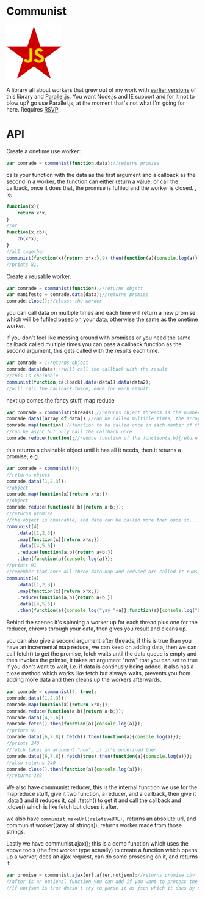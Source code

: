 Communist
==========
![communist](logo.png)

A library all about workers that grew out of my work with [earlier versions](https://github.com/calvinmetcalf/communist/tree/6e920be75ab3ed9b2a36d24dd184a9945f6b4000) of  this library and [Parallel.js](https://github.com/adambom/parallel.js).  You want Node.js and IE support and for it not to blow up? go use Parallel.js, at the moment that's not what I'm going for here. Requires [RSVP](https://github.com/tildeio/rsvp.js).

API
===
Create a onetime use worker:

```JavaScript
var comrade = communist(function,data);//returns promise
```

calls your function with the data as the first argument and a callback as the second in a worker, the function can either return a value, or call the callback, once it does that, the promise is fufiled and the worker is closed. , ie:

```JavaScript
function(x){
	return x*x;
}
//or
function(x,cb){
	cb(x*x);
}
//all together
communist(function(x){return x*x;},9).then(function(a){console.log(a)});
//prints 81.
```

Create a reusable worker:

```JavaScript
var comrade = communist(function);//returns object
var manifesto = comrade.data(data);//returns promise
comrade.close();//closes the worker
```

you can call data on multiple times and each time will return a new promise which will be fufiled based on your data, otherwise the same as the onetime worker.

If you don't feel like messing around with promises or you need the same callback called multiple times you can pass a callback function as the second argument, this gets called with the results each time.

```JavaScript
var comrade = //returns object
comrade.data(data);//will call the callback with the result
//this is chainable
communist(function,callback).data(data1).data(data2);
//will call the callback twice, once for each result.
```

next up comes the fancy stuff, map reduce

```Javascript
var comrade = communist(threads);//returns object threads is the number of map workers, reducer will be an additional thread
comrade.data([array of data]);//can be called multiple times, the arrays will be concated
comrade.map(function);//function to be called once on each member of the array
//can be async but only call the callback once
comrade.reduce(function);//reduce function of the function(a,b){return c};
```

this returns a chainable object until it has all it needs, then it returns a promise, e.g.

```JavaScript
var comrade = communist(4);
//returns object
comrade.data([1,2,3]);
//object
comrade.map(function(x){return x*x;});
//object
comrade.reduce(function(a,b){return a+b;});
//returns promise
//the object is chainable, and data can be called more then once so....
communist(4)
	.data([1,2,3])
	.map(function(x){return x*x;})
	.data([4,5,6])
	.reduce(function(a,b){return a+b;})
	.then(function(a){console.log(a)});
//prints 91
//remember that once all three data,map and reduced are called it runs, so the following will give you an error:
communist(4)
	.data([1,2,3])
	.map(function(x){return x*x;})
	.reduce(function(a,b){return a+b;})
	.data([4,5,6])
	.then(function(a){console.log("yay "+a)},function(a){console.log("boo "+a)});
```

Behind the scenes it's spinning a worker up for each thread plus one for the reducer, chrews through your data, then gives you result and cleans up.

you can also give a second argument after threads, if this is true than you have an incremental map reduce, we can keep on adding data, then we can call fetch() to get the promise, fetch waits until the data queue is empty and then invokes the primse, it takes an argument "now" that you can set to true if you don't want to wait, i.e. if data is continusly being added. 
it also has a close method which works like fetch but always waits, prevents you from adding more data and then cleans up the workers afterwards. 

```JavaScript
var comrade = communist(4, true);
comrade.data([1,2,3]);
comrade.map(function(x){return x*x;});
comrade.reduce(function(a,b){return a+b;});
comrade.data([4,5,6]);
comrade.fetch().then(function(a){console.log(a)});
//prints 91
comrade.data([6,7,8]).fetch().then(function(a){console.log(a)});
//prints 240
//fetch takes an argument "now", if it's undefined then 
comrade.data([6,7,8]).fetch(true).then(function(a){console.log(a)});
//also returns 240
comrade.close().then(function(a){console.log(a)});
//returns 389
```

We also have communist.reducer, this is the internal function we use for the mapreduce stuff, give it two function, a reducer, and a callback, then give it .data() and it reduces it, call .fetch() to get it and call the callback and .close() which is like fetch but closes it after. 

we also have `communist.makeUrl(reletiveURL);` returns an absolute url, and communist.worker([aray of strings]); returns worker made from those strings.

Lastly we have communist.ajax(); this is a demo function which uses the above tools (the first worker type actually) to create a function which opens up a worker, does an ajax request, can do some prosesing on it, and returns it.

```JavaScript
var promise = communist.ajax(url,after,notjson);//returns promise obv
//after is an optional function you can add if you want to process the data in the other thread before returning it
//if notjson is true doesn't try to parse it as json which it does by default. 
```